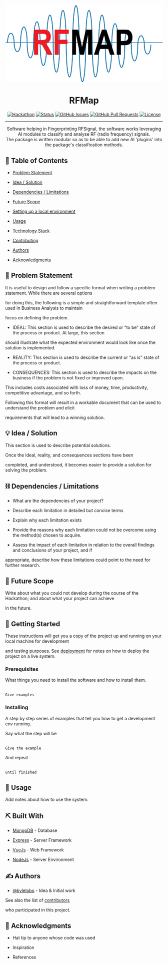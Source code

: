 
<p align="center">
<a href="" rel="noopener">
<img src="/docs/icon.jpg" alt="Project logo"></a>
</p>

<h1 align="center">RFMap</h1>


<div align="center">

[![Hackathon](https://img.shields.io/badge/hackathon-sainya_ranakshetram-orange.svg)](https://sainya-ranakshetram.in/)
[![Status](https://img.shields.io/badge/status-active-success.svg)]()
[![GitHub Issues](https://img.shields.io/github/issues/thesunRider/rfmap.svg)](https://github.com/thesunRider/rfmap/issues)
[![GitHub Pull Requests](https://img.shields.io/github/issues-pr/thesunRider/rfmap.svg)](https://github.com/thesunRider/rfmap/pulls)
[![License](https://img.shields.io/badge/license-MIT-blue.svg)](LICENSE.md)

</div>

---

<p align="center"> Software helping in Fingerprinting RFSignal, the software works leveraging AI modules to classify and analyse RF (radio frequency) signals.

<br>
The package is written modular so as to be able to add new AI 'plugins' into the package's classification methods.

</p>

## 📝 Table of Contents

- [Problem Statement](docs/Problem_Statement.md)

- [Idea / Solution](#idea)

- [Dependencies / Limitations](#limitations)

- [Future Scope](#future_scope)

- [Setting up a local environment](#getting_started)

- [Usage](#usage)

- [Technology Stack](#tech_stack)

- [Contributing](../CONTRIBUTING.md)

- [Authors](#authors)

- [Acknowledgments](#acknowledgments)

## 🧐 Problem Statement <a name = "problem_statement"></a>

It is useful to design and follow a specific format when writing a problem statement. While there are several options

for doing this, the following is a simple and straightforward template often used in Business Analysis to maintain

focus on defining the problem.

- IDEAL: This section is used to describe the desired or “to be” state of the process or product. At large, this section

should illustrate what the expected environment would look like once the solution is implemented.

- REALITY: This section is used to describe the current or “as is” state of the process or product.

- CONSEQUENCES: This section is used to describe the impacts on the business if the problem is not fixed or improved upon.

This includes costs associated with loss of money, time, productivity, competitive advantage, and so forth.

Following this format will result in a workable document that can be used to understand the problem and elicit

requirements that will lead to a winning solution.

## 💡 Idea / Solution <a name = "idea"></a>

This section is used to describe potential solutions.

Once the ideal, reality, and consequences sections have been

completed, and understood, it becomes easier to provide a solution for solving the problem.

## ⛓️ Dependencies / Limitations <a name = "limitations"></a>

- What are the dependencies of your project?

- Describe each limitation in detailed but concise terms

- Explain why each limitation exists

- Provide the reasons why each limitation could not be overcome using the method(s) chosen to acquire.

- Assess the impact of each limitation in relation to the overall findings and conclusions of your project, and if

appropriate, describe how these limitations could point to the need for further research.

## 🚀 Future Scope <a name = "future_scope"></a>

Write about what you could not develop during the course of the Hackathon; and about what your project can achieve

in the future.

## 🏁 Getting Started <a name = "getting_started"></a>

These instructions will get you a copy of the project up and running on your local machine for development

and testing purposes. See [deployment](#deployment) for notes on how to deploy the project on a live system.

### Prerequisites

What things you need to install the software and how to install them.

```

Give examples

```

### Installing

A step by step series of examples that tell you how to get a development env running.

Say what the step will be

```

Give the example

```

And repeat

```

until finished

```

## 🎈 Usage <a name="usage"></a>

Add notes about how to use the system.

## ⛏️ Built With <a name = "tech_stack"></a>

- [MongoDB](https://www.mongodb.com/) - Database

- [Express](https://expressjs.com/) - Server Framework

- [VueJs](https://vuejs.org/) - Web Framework

- [NodeJs](https://nodejs.org/en/) - Server Environment

## ✍️ Authors <a name = "authors"></a>

- [@kylelobo](https://github.com/kylelobo) - Idea & Initial work

See also the list of [contributors](https://github.com/kylelobo/The-Documentation-Compendium/contributors)

who participated in this project.

## 🎉 Acknowledgments <a name = "acknowledgments"></a>

- Hat tip to anyone whose code was used

- Inspiration

- References